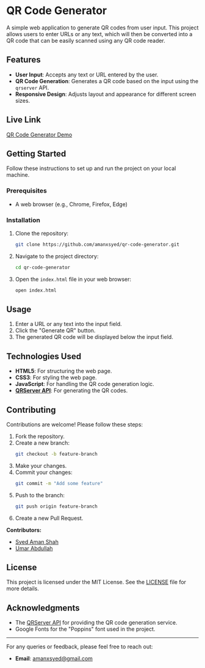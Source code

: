 # QR Code Generator

A simple web application to generate QR codes from user input. This project allows users to enter URLs or any text, which will then be converted into a QR code that can be easily scanned using any QR code reader.

## Features

- **User Input**: Accepts any text or URL entered by the user.
- **QR Code Generation**: Generates a QR code based on the input using the `qrserver` API.
- **Responsive Design**: Adjusts layout and appearance for different screen sizes.

## Live Link

[QR Code Generator Demo](<https://lets-generate-qrcode.netlify.app/>)

## Getting Started

Follow these instructions to set up and run the project on your local machine.

### Prerequisites

- A web browser (e.g., Chrome, Firefox, Edge)

### Installation

1. Clone the repository:
    ```sh
    git clone https://github.com/amanxsyed/qr-code-generator.git
    ```

2. Navigate to the project directory:
    ```sh
    cd qr-code-generator
    ```

3. Open the `index.html` file in your web browser:
    ```sh
    open index.html
    ```

## Usage

1. Enter a URL or any text into the input field.
2. Click the "Generate QR" button.
3. The generated QR code will be displayed below the input field.

## Technologies Used

- **HTML5**: For structuring the web page.
- **CSS3**: For styling the web page.
- **JavaScript**: For handling the QR code generation logic.
- **[QRServer API](https://goqr.me/api/)**: For generating the QR codes.

## Contributing

Contributions are welcome! Please follow these steps:

1. Fork the repository.
2. Create a new branch:
    ```sh
    git checkout -b feature-branch
    ```
3. Make your changes.
4. Commit your changes:
    ```sh
    git commit -m "Add some feature"
    ```
5. Push to the branch:
    ```sh
    git push origin feature-branch
    ```
6. Create a new Pull Request.

**Contributors:**
- [Syed Aman Shah](<https://github.com/amanxsyed>)
- [Umar Abdullah](<https://github.com/umarabdullah-991>)


## License

This project is licensed under the MIT License. See the [LICENSE](LICENSE) file for more details.

## Acknowledgments

- The [QRServer API](https://goqr.me/api/) for providing the QR code generation service.
- Google Fonts for the "Poppins" font used in the project.

---


For any queries or feedback, please feel free to reach out:

- **Email**: [amanxsyed@gmail.com](mailto:amanxsyed@gmail.com)
